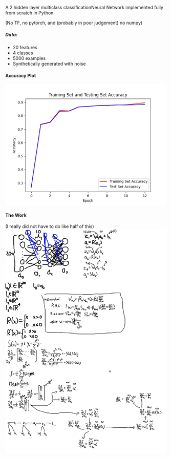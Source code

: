 A 2 hidden layer multiclass classificationNeural Network implemented fully from scratch in Python 

(No TF, no pytorch, and (probably in poor judgement) no numpy)

##### Data: ##### 
- 20 features
- 4 classes
- 5000 examples
- Synthetically generated with noise

#### Accuracy Plot ####

![](https://github.com/hdsjejgh/NeuralNetworkFromScratch/blob/4bc217b6a65b78ef6ea6b6534d33e5e90d40ad24/media/Figure_2.png)


#### The Work ####
(I really did not have to do like half of this)
![](https://github.com/hdsjejgh/NeuralNetworkFromScratch/blob/4bc217b6a65b78ef6ea6b6534d33e5e90d40ad24/media/2025_08_03_111_Kleki.png)
